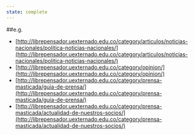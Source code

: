 ```yaml
---
state: complete
---
```

##e.g.
- [http://librepensador.uexternado.edu.co/category/articulos/noticias-nacionales/politica-noticias-nacionales/](http://librepensador.uexternado.edu.co/category/articulos/noticias-nacionales/politica-noticias-nacionales/)
- [http://librepensador.uexternado.edu.co/category/opinion/](http://librepensador.uexternado.edu.co/category/opinion/)
- [http://librepensador.uexternado.edu.co/category/prensa-masticada/guia-de-prensa/](http://librepensador.uexternado.edu.co/category/prensa-masticada/guia-de-prensa/)
- [http://librepensador.uexternado.edu.co/category/prensa-masticada/actualidad-de-nuestros-socios/](http://librepensador.uexternado.edu.co/category/prensa-masticada/actualidad-de-nuestros-socios/)

